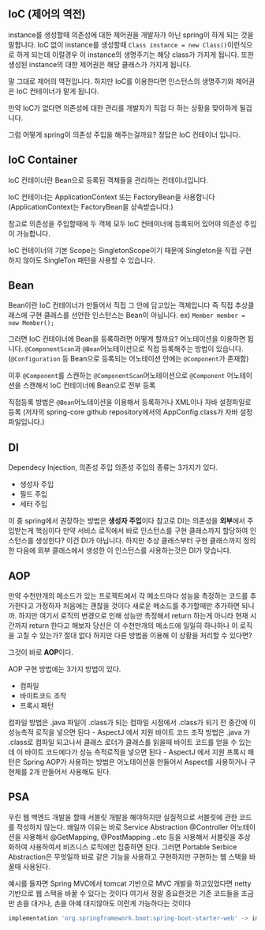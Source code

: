## IoC (제어의 역전)
instance를 생성할때 의존성에 대한 제어권을 개발자가 아닌 spring이 하게 되는 것을 말합니다.
IoC 없이 instance를 생성할때 `Class instance = new Class()`이런식으로 하게 되는데 이럴경우 이 instance의 생명주기는 해당 class가 가지게 됩니다.
또한 생성된 instance의 대한 제어권은 해당 클래스가 가지게 됩니다.

말 그대로 제어의 역전입니다. 하지만 IoC를 이용한다면 인스턴스의 생명주기와 제어권은 IoC 컨테이너가 맡게 됩니다.

만약 IoC가 없다면 의존성에 대한 관리를 개발자가 직접 다 하는 상황을 맞이하게 될겁니다.

그럼 어떻게 spring이 의존성 주입을 해주는걸까요? 
정답은 IoC 컨테이너 입니다.

## IoC Container
IoC 컨테이너란 Bean으로 등록된 객체들을 관리하는 컨테이너입니다.

IoC 컨테이너는 ApplicationContext 또는 FactoryBean을 사용합니다 (ApplicationContext는 FactoryBean을 상속받습니다.)

참고로 의존성을 주입할때에 두 객체 모두 IoC 컨테이너에 등록되어 있어야 의존성 주입이 가능합니다. 

IoC 컨테이너의 기본 Scope는 SingletonScope이기 때문에 Singleton을 직접 구현하지 않아도 SingleTon 패턴을 사용할 수 있습니다.

## Bean
Bean이란 IoC 컨테이너가 만들어서 직접 그 안에 담고있는 객체입니다
즉 직접 추상클래스에 구현 클래스를 선언한 인스턴스는 Bean이 아닙니다. ex) `Member member = new Member();`

그러면 IoC 컨테이너에 Bean을 등록하려면 어떻게 할까요? 
어노테이션을 이용하면 됩니다.
`@ComponentScan`과 `@Bean`어노테이션으로 직접 등록해주는 방법이 있습니다. (`@Configuration` 등 Bean으로 등록되는 어노테이션 안에는 `@Component`가 존재함)

이후 `@Component`를 스캔하는 `@ComponentScan`어노테이션으로 `@Component` 어노테이션을 스캔해서 IoC 컨테이너에 Bean으로 전부 등록

직접등록 방법은 `@Bean`어노테이션을 이용해서 등록하거나 XML이나 자바 설정파일로 등록 (저자의 spring-core github repository에서의 AppConfig.class가 자바 설정 파일입니다.)

## DI 
Dependecy Injection, 의존성 주입
의존성 주입의 종류는 3가지가 있다.
* 생성자 주입
* 필드 주입
* 세터 주입

이 중 spring에서 권장하는 방법은 **생성자 주입**이다
참고로 DI는 의존성을 **외부**에서 주입받는게 핵심이다
만약 서비스 로직에서 바로 인스턴스를 구현 클래스까지 할당하여 인스턴스를 생성한다? 이건 DI가 아닙니다. 하지만 추상 클래스부터 구현 클래스까지 정의 한 다음에 외부 클래스에서 생성한 이 인스턴스를 사용하는것은 DI가 맞습니다. 

## AOP
만약 수천만개의 메소드가 있는 프로젝트에서 각 메소드마다 성능을 측정하는 코드를 추가한다고 가정하자 처음에는 괜찮을 것이다 새로운 메소드를 추가할때만 추가하면 되니까.
하지만 여기서 로직의 변경으로 인해 성능만 측정해서 return 하는게 아니라 현재 시간까지 return 한다고 해보자 당신은 이 수천만개의 메소드에 일일히 하나하나 이 로직을 고칠 수 있는가? 절대 없다 하지만 다른 방법을 이용해 이 상황을 처리할 수 있다면?

그것이 바로 **AOP**이다.

AOP 구현 방법에는 3가지 방법이 있다.
* 컴파일
* 바이트코드 조작
* 프록시 패턴

컴파일 방법은 .java 파일이 .class가 되는 컴파일 시점에서 .class가 되기 전 중간에 이 성능측적 로직을 넣으면 된다 - AspectJ 에서 지원
바이트 코드 조작 방법은 .java 가 .class로 컴파일 되고나서 클래스 로더가 클래스를 읽을때 바이트 코드를 얻을 수 있는데 이 바이트 코드에다가 성능 측적로직을 넣으면 된다 - AspectJ 에서 지원
프록시 패턴은 Spring AOP가 사용하는 방법은 어노테이션을 만들어서 Aspect를 사용하거나 구현체를 2개 만들어서 사용해도 된다.

## PSA
우린 웹 백엔드 개발을 할때 서블릿 개발을 해야하지만 실질적으로 서블릿에 관한 코드를 작성하지 않는다.
왜일까
이유는 바로 Service Abstraction @Controller 어노테이션을 사용해서
@GetMapping, @PostMapping ..etc 등을 사용해서 서블릿을 추상화하여 사용하여서 비즈니스 로직에만 집중하면 된다.
그러면 Portable Serbice Abstraction은 무엇일까 바로 같은 기능을 사용하고 구현하지만 구현하는 웹 스택을 바꿀때 사용된다.

예시를 들자면 Spring MVC에서 tomcat 기반으로 MVC 개발을 하고있었다면 netty 기반으로 웹 스택을 바꿀 수 있다는 것이다 여기서 정말 중요한것은 기존 코드들을 조금만 손을 대거나, 손을 아예 대지않아도 이런게 가능하다는 것이다
```groovy
implementation 'org.springframework.boot:spring-boot-starter-web' -> implementation 'org.springframework.boot:spring-boot-starter-webflux'
```